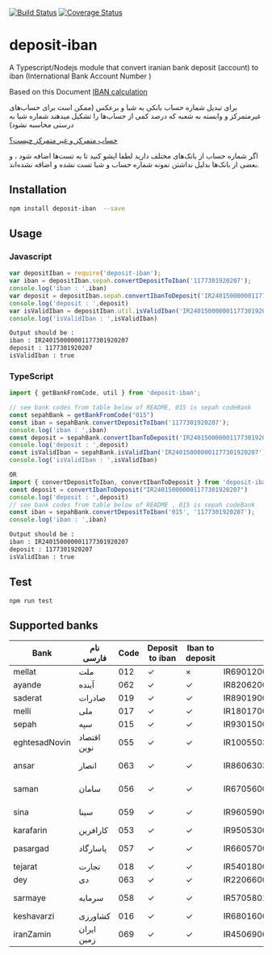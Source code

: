 [![Build Status](https://travis-ci.org/mohammadranjbar/deposit-iban.svg?branch=master)](https://travis-ci.org/mohammadranjbar/deposit-iban)
[![Coverage Status](https://coveralls.io/repos/github/mohammadranjbar/deposit-iban/badge.svg?branch=master)](https://coveralls.io/github/mohammadranjbar/deposit-iban?branch=master)

# deposit-iban


A Typescript/Nodejs module that convert iranian  bank deposit (account)
to iban (International Bank Account Number )

Based on this Document
[IBAN calculation](./calculate_iban.pdf)

برای تبدیل شماره حساب بانکی  به شبا و برعکس
(ممکن است برای حساب‌های غیرمتمرکز و وابسته به شعبه که درصد کمی از حساب‌ها را تشکیل میدهند شماره شبا به درستی محاسبه نشود)

[حساب متمرکز و غیر متمرکز چیست؟](http://account20.blogfa.com/post/12)

اگر شماره حساب از بانک‌های مختلف دارید لطفا ایشو کنید تا به تست‌ها اضافه شود ، و بعضی از بانک‌ها بدلیل نداشتن نمونه شماره حساب و شبا تست نشده و اضافه نشده‌اند.
## Installation 
```sh
npm install deposit-iban  --save

```
## Usage
### Javascript
```javascript
var depositIban = require('deposit-iban');
var iban = depositIban.sepah.convertDepositToIban('1177301920207');
console.log('iban : ',iban)
var deposit = depositIban.sepah.convertIbanToDeposit('IR240150000001177301920207')
console.log('deposit : ',deposit)
var isValidIban = depositIban.util.isValidIban('IR240150000001177301920207')
console.log('isValidIban : ',isValidIban)

```
```sh
Output should be : 
iban : IR240150000001177301920207
deposit : 1177301920207
isValidIban : true
```
### TypeScript
```typescript
import { getBankFromCode, util } from 'deposit-iban';

// see bank codes from table below of README, 015 is sepah codeBank
const sepahBank = getBankFromCode("015")
const iban = sepahBank.convertDepositToIban('1177301920207');
console.log('iban : ',iban)
const deposit = sepahBank.convertIbanToDeposit('IR240150000001177301920207')
console.log('deposit : ',deposit)
const isValidIban = sepahBank.isValidIban('IR240150000001177301920207')
console.log('isValidIban : ',isValidIban)

OR
import { convertDepositToIban, convertIbanToDeposit } from 'deposit-iban';
const deposit = convertIbanToDeposit("IR240150000001177301920207")
console.log('deposit : ',deposit)
// see bank codes from table below of README , 015 is sepah codeBank
const iban = sepahBank.convertDepositToIban('015', '1177301920207');
console.log('iban : ',iban)

```
```sh
Output should be : 
iban : IR240150000001177301920207
deposit : 1177301920207
isValidIban : true
```

## Test 
`
npm run test
`

## Supported banks

| Bank          | نام فارسی   | Code | Deposit to iban | Iban to deposit | Iban example               | Deposit example     |
|---------------|-------------|------|-----------------|-----------------|----------------------------|---------------------|
| mellat        | ملت         | 012  | ✓               | ×               | IR690120010000004168450796 | 4168450796          |
| ayande        | آینده       | 062  | ✓               | ✓               | IR820620000000202102329006 | 202102329006        |
| saderat       | صادرات      | 019  | ✓               | ✓               | IR890190000000104440444000 | 104440444000        |
| melli         | ملی         | 017  | ✓               | ✓               | IR180170000000205511280008 | 205511280008        |
| sepah         | سپه         | 015  | ✓               | ✓               | IR930150000001351800087201 | 1351800087201       |
| eghtesadNovin | اقتصاد نوین | 055  | ✓               | ✓               | IR100550340180004068261003 | 3401-800-4068261-3  |
| ansar         | انصار       | 063  | ✓               | ✓               | IR860630381970111410043001 | 3819-701-11410043-1 |
| saman         | سامان       | 056  | ✓               | ✓               | IR670560083204000825920001 | 832-40-825920-1     |
| sina          | سینا        | 059  | ✓               | ✓               | IR960590011581302697105001 | 115-813-2697105-1   |
| karafarin     | کارافرین    | 053  | ✓               | ✓               | IR950530000002400402064606 | 2400402064606       |
| pasargad      | پاسارگاد    | 057  | ✓               | ✓               | IR660570020901100039919001 | 209-11-39919-1      |
| tejarat       | تجارت       | 018  | ✓               | ✓               | IR540180000000000166620481 | 166620481           |
| dey           | دی          | 063  | ✓               | ✓               | IR220660000000100003532002 | 100003532002        |
| sarmaye       | سرمایه      | 058  | ✓               | ✓               | IR570580102780001046216001 | 1027-800-1046216-1  |
| keshavarzi       | کشاورزی      | 016  | ✓               | ✓               | IR680160000000000845567398 | 845567398  |
| iranZamin       | ایران زمین      | 069  | ✓               | ✓               | IR450690050071000122559001 | 500-710-122559-1  |
